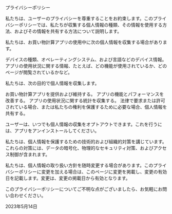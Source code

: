 プライバシーポリシー

私たちは、ユーザーのプライバシーを尊重することをお約束します。このプライバシーポリシーでは、私たちが収集する個人情報の種類、その情報を使用する方法、およびその情報を共有する方法について説明します。

私たちは、お買い物計算アプリの使用中に次の個人情報を収集する場合があります。

デバイスの種類、オペレーティングシステム、および言語などのデバイス情報。
アプリの使用状況に関する情報、たとえば、どの機能が使用されているか、どのページが閲覧されているかなど。

私たちは、次の目的で個人情報を収集します。

お買い物計算アプリを提供および維持する。
アプリの機能とパフォーマンスを改善する。
アプリの使用状況に関する統計を収集する。
法律で要求または許可されている場合、または私たちの権利を保護するために必要な場合、個人情報を共有する。

ユーザーは、いつでも個人情報の収集をオプトアウトできます。これを行うには、アプリをアンインストールしてください。

私たちは、個人情報を保護するための技術的および組織的対策を講じています。これらの対策には、データの暗号化、物理的なセキュリティ対策、およびアクセス制御が含まれます。

私たちは、個人情報の取り扱い方針を随時変更する場合があります。このプライバシーポリシーに変更を加える場合は、このページに変更を掲載し、変更の有効日を記載します。変更は、変更の掲載日から有効となります。

このプライバシーポリシーについてご不明な点がございましたら、お気軽にお問い合わせください。

2023年5月14日
